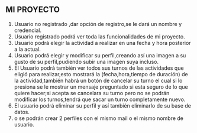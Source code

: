 
## MI PROYECTO ##
1.  Usuario no registrado ,dar opción de registro,se le dará un nombre y credencial.
2. Usuario registrado podrá ver toda las funcionalidades de mi proyecto.
3. Usuario podrá elegir la actividad a realizar en una fecha y hora posterior a la actual.
4. Usuario podrá elegir y modificar su perfil,creando así una imagen a su gusto de su perfil,pudiendo subir una imagen suya incluso.
5. El Usuario podrá también ver todos sus turnos de las actividades que eligió para realizar,esto mostrará la (fecha,hora,tiempo de duración) de la actividad,también habrá un botón de cancelar su turno el cual si lo presiona se le mostrar un mensaje preguntado si esta seguro de lo que quiere hacer;si acepta se cancelara su turno pero no se podrán modificar los turnos,tendrá que sacar un turno completamente nuevo.
6. El usuario podrá eliminar su perfil y así también eliminarlo de su base de datos.
7. o se podrán crear 2 perfiles con el mismo mail o el mismo nombre de usuario.

